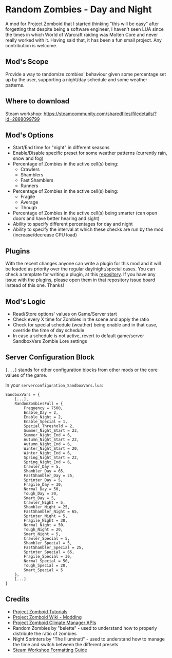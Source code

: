 # Random Zombies - Day and Night

A mod for Project Zomboid that I started thinking "this will be easy" after forgetting that despite being a software engineer, I haven't seen LUA since the times in which World of Warcraft raiding was Molten Core and never really worked with it. Having said that, it has been a fun small project. Any contribution is welcome.

## Mod's Scope

Provide a way to randomize zombies' behaviour given some percentage set up by the user, supporting a night/day schedule and some weather patterns.

## Where to download

Steam workshop: https://steamcommunity.com/sharedfiles/filedetails/?id=2888099799

## Mod's Options

- Start/End time for "night" in different seasons
- Enable/Disable specific preset for some weather patterns (currently rain, snow and fog)
- Percentage of Zombies in the active cell(s) being:
    - Crawlers
    - Shamblers
    - Fast Shamblers
    - Runners
- Percentage of Zombies in the active cell(s) being:
    - Fragile
    - Average
    - Though
- Percentage of Zombies in the active cell(s) being smarter (can open doors and have better hearing and sight)
- Ability to specify different percentages for day and night
- Ability to specify the interval at which these checks are run by the mod (increase/decrease CPU load)

## Plugins

With the recent changes anyone can write a plugin for this mod and it will be loaded as priority over the regular day/night/special cases.
You can check a template for writing a plugin, at this [repository](https://github.com/theCrius/project-zomboid-random-zombies-full-plugin-template).
If you have any issue with the plugins, please open them in that repository issue board instead of this one. Thanks!

## Mod's Logic

- Read/Store options' values on Game/Server start
- Check every X time for Zombies in the scene and apply the ratio
- Check for special schedule (weather) being enable and in that case, override the time of day schedule
- In case a schedule is not active, revert to default game/server SandboxVars Zombie Lore settings

## Server Configuration Block

`[...]` stands for other configuration blocks from other mods or the core values of the game.

In your `serverconfiguration_SandboxVars.lua`:

```
SandboxVars = {
    [...],
    RandomZombiesFull = {
        Frequency = 7500,
        Enable_Day = 2,
        Enable_Night = 2,
        Enable_Special = 1,
        Special_Threshold = 2,
        Summer_Night_Start = 23,
        Summer_Night_End = 6,
        Autumn_Night_Start = 22,
        Autumn_Night_End = 6,
        Winter_Night_Start = 20,
        Winter_Night_End = 6,
        Spring_Night_Start = 22,
        Spring_Night_End = 6,
        Crawler_Day = 5,
        Shambler_Day = 65,
        FastShambler_Day = 25,
        Sprinter_Day = 5,
        Fragile_Day = 30,
        Normal_Day = 50,
        Tough_Day = 20,
        Smart_Day = 5,
        Crawler_Night = 5,
        Shambler_Night = 25,
        FastShambler_Night = 65,
        Sprinter_Night = 5,
        Fragile_Night = 30,
        Normal_Night = 50,
        Tough_Night = 20,
        Smart_Night = 5,
        Crawler_Special = 5,
        Shambler_Special = 5,
        FastShambler_Special = 25,
        Sprinter_Special = 65,
        Fragile_Special = 30,
        Normal_Special = 50,
        Tough_Special = 20,
        Smart_Special = 5
    },
    [...]
}
```

## Credits

- [Project Zomboid Tutorials](https://theindiestone.com/forums/index.php?/forum/53-tutorials-resources/)
- [Project Zomboid Wiki - Modding](https://pzwiki.net/wiki/Modding)
- [Project Zomboid Climate Manager APIs](https://zomboid-javadoc.com/41.65/zombie/iso/weather/ClimateManager.html)
- Random Zombies by "belette" - used to understand how to properly distribute the ratio of zombies
- Night Sprinters by "The Illuminati" - used to understand how to manage the time and switch between the different presets
- [Steam Workshop Formatting Guide](https://steamcommunity.com/comment/Guide/formattinghelp)